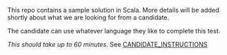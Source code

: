 This repo contains a sample solution in Scala. More details will be added shortly about what we are looking for from a candidate.

The candidate can use whatever language they like to complete this test.

*This should take up to 60 minutes.*
See [CANDIDATE_INSTRUCTIONS](CANDIDATE_INSTRUCTIONS.md)